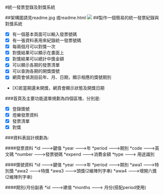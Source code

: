 #統一發票登錄及對獎系統

##架構圖請見readme.jpg 或readme.html
![](https://github.com/wdaweb/etax-list-felixhlw/blob/master/readme.jpeg)
##製作一個簡易的統一發票紀錄與對獎系統
- [X] 有一個基本頁面可以輸入發票號碼
- [X] 有一張資料表用來紀錄統一發票號碼
- [X] 每兩個月可以對獎一次
- [X] 對獎結果可以顯示在畫面上
- [X] 對獎結果可以總計中獎金額
- [X] 可以顯示各期的發票清單
- [X] 可以查詢各期的開獎獎號
- [X] 網頁會偵測目前年、月、日期，顯示相應的獎號期別
- [X]若當期還未開獎，網頁會顯示狀態及開獎日期

###首頁及主要功能選單規劃為四個區塊，分別是:
- [X] 登錄獎號
- [X] 燈樂發票資料
- [X] 發票清單
- [X] 對獎

###資料表設計規劃為:

####發票資料
*id  --->鍵值
*year --->年
*period --->期別
*code --->英文碼
*number --->發票號碼
*expend --->消費金額
*type ---> 用途識別

####獎號資料
*id  --->鍵值
*year --->年
*period --->期別
*awa1 --->特別獎
*awa2 --->特獎
*awa3 --->頭獎(2維陣列字串)
*awa4 --->增開六獎(2維陣列字串)

####期別/月份副表
*id --->建值
*months ---> 月份(搭配period使用)


